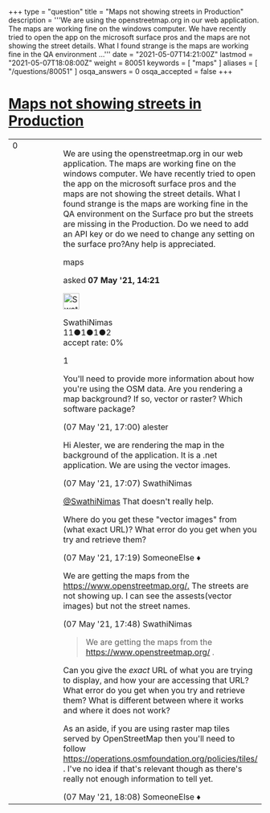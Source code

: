 +++
type = "question"
title = "Maps not showing streets in Production"
description = '''We are using the openstreetmap.org in our web application. The maps are working fine on the windows computer. We have recently tried to open the app on the microsoft surface pros and the maps are not showing the street details. What I found strange is the maps are working fine in the QA environment ...'''
date = "2021-05-07T14:21:00Z"
lastmod = "2021-05-07T18:08:00Z"
weight = 80051
keywords = [ "maps" ]
aliases = [ "/questions/80051" ]
osqa_answers = 0
osqa_accepted = false
+++

<div class="headNormal">

# [Maps not showing streets in Production](/questions/80051/maps-not-showing-streets-in-production)

</div>

<div id="main-body">

<div id="askform">

<table id="question-table" style="width:100%;">
<colgroup>
<col style="width: 50%" />
<col style="width: 50%" />
</colgroup>
<tbody>
<tr>
<td style="width: 30px; vertical-align: top"><div class="vote-buttons">
<span id="post-80051-upvote" class="ajax-command post-vote up" rel="nofollow" title="I like this post (click again to cancel)"> </span>
<div id="post-80051-score" class="post-score" title="current number of votes">
0
</div>
<span id="post-80051-downvote" class="ajax-command post-vote down" rel="nofollow" title="I dont like this post (click again to cancel)"> </span> <span id="favorite-mark" class="ajax-command favorite-mark" rel="nofollow" title="mark/unmark this question as favorite (click again to cancel)"> </span>
<div id="favorite-count" class="favorite-count">
&#10;</div>
</div></td>
<td><div id="item-right">
<div class="question-body">
<p>We are using the openstreetmap.org in our web application. The maps are working fine on the windows computer. We have recently tried to open the app on the microsoft surface pros and the maps are not showing the street details. What I found strange is the maps are working fine in the QA environment on the Surface pro but the streets are missing in the Production. Do we need to add an API key or do we need to change any setting on the surface pro?Any help is appreciated.</p>
</div>
<div id="question-tags" class="tags-container tags">
<span class="post-tag tag-link-maps" rel="tag" title="see questions tagged &#39;maps&#39;">maps</span>
</div>
<div id="question-controls" class="post-controls">
&#10;</div>
<div class="post-update-info-container">
<div class="post-update-info post-update-info-user">
<p>asked <strong>07 May '21, 14:21</strong></p>
<img src="https://secure.gravatar.com/avatar/5e3b15f8455ff9ecc7ceecf0fa24760a?s=32&amp;d=identicon&amp;r=g" class="gravatar" width="32" height="32" alt="SwathiNimas&#39;s gravatar image" />
<p><span>SwathiNimas</span><br />
<span class="score" title="11 reputation points">11</span><span title="1 badges"><span class="badge1">●</span><span class="badgecount">1</span></span><span title="1 badges"><span class="silver">●</span><span class="badgecount">1</span></span><span title="2 badges"><span class="bronze">●</span><span class="badgecount">2</span></span><br />
<span class="accept_rate" title="Rate of the user&#39;s accepted answers">accept rate:</span> <span title="SwathiNimas has no accepted answers">0%</span></p>
</div>
</div>
<div id="comments-container-80051" class="comments-container">
<span id="80054"></span>
<div id="comment-80054" class="comment">
<div id="post-80054-score" class="comment-score">
1
</div>
<div class="comment-text">
<p>You'll need to provide more information about how you're using the OSM data. Are you rendering a map background? If so, vector or raster? Which software package?</p>
</div>
<div id="comment-80054-info" class="comment-info">
<span class="comment-age">(07 May '21, 17:00)</span> <span class="comment-user userinfo">alester</span>
</div>
</div>
<span id="80055"></span>
<div id="comment-80055" class="comment">
<div id="post-80055-score" class="comment-score">
&#10;</div>
<div class="comment-text">
<p>Hi Alester, we are rendering the map in the background of the application. It is a .net application. We are using the vector images.</p>
</div>
<div id="comment-80055-info" class="comment-info">
<span class="comment-age">(07 May '21, 17:07)</span> <span class="comment-user userinfo">SwathiNimas</span>
</div>
</div>
<span id="80056"></span>
<div id="comment-80056" class="comment">
<div id="post-80056-score" class="comment-score">
&#10;</div>
<div class="comment-text">
<p><a href="https://help.openstreetmap.org/users/20181/swathinimas">@SwathiNimas</a> That doesn't really help.</p>
<p>Where do you get these "vector images" from (what exact URL)? What error do you get when you try and retrieve them?</p>
</div>
<div id="comment-80056-info" class="comment-info">
<span class="comment-age">(07 May '21, 17:19)</span> <span class="comment-user userinfo">SomeoneElse ♦</span>
</div>
</div>
<span id="80057"></span>
<div id="comment-80057" class="comment">
<div id="post-80057-score" class="comment-score">
&#10;</div>
<div class="comment-text">
<p>We are getting the maps from the <a href="https://www.openstreetmap.org/.">https://www.openstreetmap.org/.</a> The streets are not showing up. I can see the assests(vector images) but not the street names.</p>
</div>
<div id="comment-80057-info" class="comment-info">
<span class="comment-age">(07 May '21, 17:48)</span> <span class="comment-user userinfo">SwathiNimas</span>
</div>
</div>
<span id="80058"></span>
<div id="comment-80058" class="comment">
<div id="post-80058-score" class="comment-score">
&#10;</div>
<div class="comment-text">
<blockquote>
<p>We are getting the maps from the <a href="https://www.openstreetmap.org/">https://www.openstreetmap.org/</a> .</p>
</blockquote>
<p>Can you give the <em>exact</em> URL of what you are trying to display, and how your are accessing that URL? What error do you get when you try and retrieve them? What is different between where it works and where it does not work?</p>
<p>As an aside, if you are using raster map tiles served by OpenStreetMap then you'll need to follow <a href="https://operations.osmfoundation.org/policies/tiles/">https://operations.osmfoundation.org/policies/tiles/</a> . I've no idea if that's relevant though as there's really not enough information to tell yet.</p>
</div>
<div id="comment-80058-info" class="comment-info">
<span class="comment-age">(07 May '21, 18:08)</span> <span class="comment-user userinfo">SomeoneElse ♦</span>
</div>
</div>
</div>
<div id="comment-tools-80051" class="comment-tools">
&#10;</div>
<div class="clear">
&#10;</div>
<div id="comment-80051-form-container" class="comment-form-container">
&#10;</div>
<div class="clear">
&#10;</div>
</div></td>
</tr>
</tbody>
</table>

</div>

</div>

